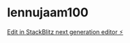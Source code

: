 # lennujaam100

[Edit in StackBlitz next generation editor ⚡️](https://stackblitz.com/~/github.com/kvartiil/lennujaam100)